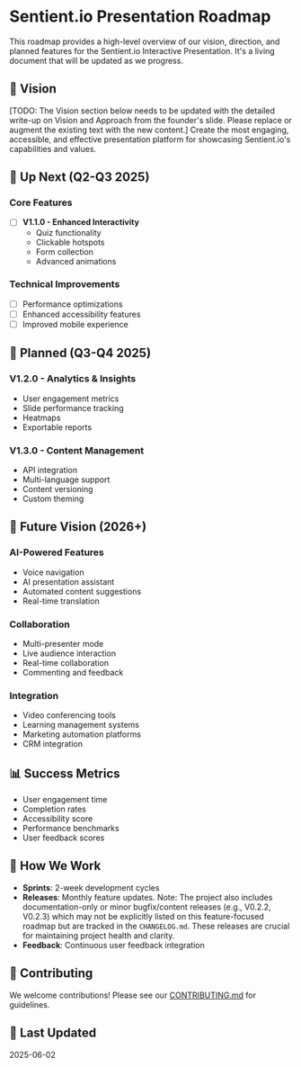 # Sentient.io Presentation Roadmap

This roadmap provides a high-level overview of our vision, direction, and planned features for the Sentient.io Interactive Presentation. It's a living document that will be updated as we progress.

## 🎯 Vision
[TODO: The Vision section below needs to be updated with the detailed write-up on Vision and Approach from the founder's slide. Please replace or augment the existing text with the new content.]
Create the most engaging, accessible, and effective presentation platform for showcasing Sentient.io's capabilities and values.

## 🚀 Up Next (Q2-Q3 2025)

### Core Features
- [ ] **V1.1.0 - Enhanced Interactivity**
  - Quiz functionality
  - Clickable hotspots
  - Form collection
  - Advanced animations

### Technical Improvements
- [ ] Performance optimizations
- [ ] Enhanced accessibility features
- [ ] Improved mobile experience

## 📅 Planned (Q3-Q4 2025)

### V1.2.0 - Analytics & Insights
- User engagement metrics
- Slide performance tracking
- Heatmaps
- Exportable reports

### V1.3.0 - Content Management
- API integration
- Multi-language support
- Content versioning
- Custom theming

## 🔮 Future Vision (2026+)

### AI-Powered Features
- Voice navigation
- AI presentation assistant
- Automated content suggestions
- Real-time translation

### Collaboration
- Multi-presenter mode
- Live audience interaction
- Real-time collaboration
- Commenting and feedback

### Integration
- Video conferencing tools
- Learning management systems
- Marketing automation platforms
- CRM integration

## 📊 Success Metrics
- User engagement time
- Completion rates
- Accessibility score
- Performance benchmarks
- User feedback scores

## 📝 How We Work
- **Sprints**: 2-week development cycles
- **Releases**: Monthly feature updates. Note: The project also includes documentation-only or minor bugfix/content releases (e.g., V0.2.2, V0.2.3) which may not be explicitly listed on this feature-focused roadmap but are tracked in the `CHANGELOG.md`. These releases are crucial for maintaining project health and clarity.
- **Feedback**: Continuous user feedback integration

## 🤝 Contributing
We welcome contributions! Please see our [CONTRIBUTING.md](CONTRIBUTING.md) for guidelines.

## 📅 Last Updated
2025-06-02
